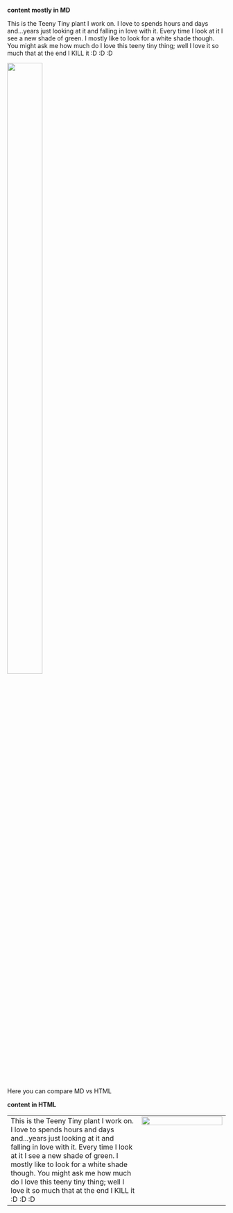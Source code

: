 <!-- start on line#2 --> 
<strong> content mostly in MD </strong>

This is the Teeny Tiny plant I work on. I love to spends hours and days and...years just looking at it and falling in love with it.
    Every time I look at it I see a new shade of green. I mostly like to look for a white shade though. 
You might ask me how much do I love this teeny tiny thing; well I love it so much that at the end I KILL it :D :D :D

<img style="float: center;" align="top" src="/assets/images/Gautam_Hpa_infectedPlant.JPG" height="60%" width="40%"/>

Here you can compare MD vs HTML

<strong> content in HTML </strong>
<!-- this is how HTML multiline comments work -->
<!-- Start of comment 
End of comment -->
<table height="60%">
  <tr><td width="60%" height="60%" valign="top" align="left">
      This is the Teeny Tiny plant I work on. I love to spends hours and days and...years just looking at it and falling in love with it.
    Every time I look at it I see a new shade of green. I mostly like to look for a white shade though. 
You might ask me how much do I love this teeny tiny thing; well I love it so much that at the end I KILL it :D :D :D
</td>
    <td width="40%" height="60%" valign="top" style="border: none;">
      <img style="float: center;" src="/assets/images/Gautam_Hpa_infectedPlant.JPG" width="100%"/>
    </td>
  </tr>
</table> 
